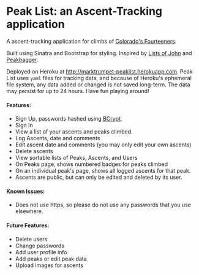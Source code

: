 # Peak List: an Ascent-Tracking application

A ascent-tracking application for climbs of [Colorado's Fourteeners](http://www.14ers.com).

Built using Sinatra and Bootstrap for styling. Inspired by [Lists of John](http://www.listsofjohn.com) and [Peakbagger](http://www.peakbagger.com).

Deployed on Heroku at http://marktrumpet-peaklist.herokuapp.com. Peak List uses `yaml` files for tracking data, and because of Heroku's ephemeral file system, any data added or changed is not saved long-term. The data may persist for up to 24 hours. Have fun playing around!

#### Features:
- Sign Up, passwords hashed using [BCrypt](https://github.com/codahale/bcrypt-ruby).
- Sign In
- View a list of your ascents and peaks climbed.
- Log Ascents, date and comments
- Edit ascent date and comments (you may only edit your own ascents)
- Delete ascents
- View sortable lists of Peaks, Ascents, and Users
- On Peaks page, shows numbered badges for peaks climbed
- On an individual peak's page, shows all logged ascents for that peak.
- Ascents are public, but can only be edited and deleted by its user.

#### Known Issues:
- Does not use https, so please do not use any passwords that you use elsewhere.

#### Future Features:
- Delete users
- Change passwords
- Add user profile info
- Add peaks or edit peak data
- Upload images for ascents
